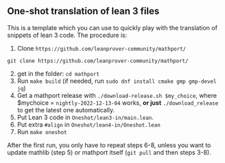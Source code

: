 ## One-shot translation of lean 3 files

This is a template which you can use to quickly play with the translation of snippets of lean 3 code. The procedure is:

1. Clone `https://github.com/leanprover-community/mathport/`
```
git clone https://github.com/leanprover-community/mathport/
```
2. get in the folder: `cd mathport`
3. Run `make build` (if needed, run `sudo dnf install cmake gmp gmp-devel jq`)
5. Get a mathport release with `./download-release.sh $my_choice`, where $mychoice = `nightly-2022-12-13-04` works, **or just** `./download_release` to get the latest one automatically.
6. Put Lean 3 code in `Oneshot/lean3-in/main.lean`.
7. Put extra `#align` in `Oneshot/lean4-in/Oneshot.lean`
8. Run `make oneshot`

After the first run, you only have to repeat steps 6-8, unless you want to update mathlib (step 5) or mathport itself (`git pull` and then steps 3-8).
